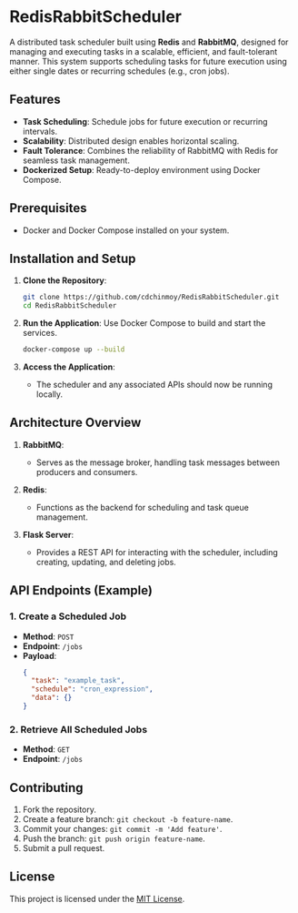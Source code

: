 
# RedisRabbitScheduler

A distributed task scheduler built using **Redis** and **RabbitMQ**, designed for managing and executing tasks in a scalable, efficient, and fault-tolerant manner. This system supports scheduling tasks for future execution using either single dates or recurring schedules (e.g., cron jobs).

## Features

- **Task Scheduling**: Schedule jobs for future execution or recurring intervals.
- **Scalability**: Distributed design enables horizontal scaling.
- **Fault Tolerance**: Combines the reliability of RabbitMQ with Redis for seamless task management.
- **Dockerized Setup**: Ready-to-deploy environment using Docker Compose.

## Prerequisites

- Docker and Docker Compose installed on your system.

## Installation and Setup

1. **Clone the Repository**:
   ```bash
   git clone https://github.com/cdchinmoy/RedisRabbitScheduler.git
   cd RedisRabbitScheduler
   ```

2. **Run the Application**:
   Use Docker Compose to build and start the services.
   ```bash
   docker-compose up --build
   ```

3. **Access the Application**:
   - The scheduler and any associated APIs should now be running locally.

## Architecture Overview

1. **RabbitMQ**:
   - Serves as the message broker, handling task messages between producers and consumers.

2. **Redis**:
   - Functions as the backend for scheduling and task queue management.

3. **Flask Server**:
   - Provides a REST API for interacting with the scheduler, including creating, updating, and deleting jobs.

## API Endpoints (Example)

### 1. Create a Scheduled Job
- **Method**: `POST`
- **Endpoint**: `/jobs`
- **Payload**: 
  ```json
  {
    "task": "example_task",
    "schedule": "cron_expression",
    "data": {}
  }
  ```

### 2. Retrieve All Scheduled Jobs
- **Method**: `GET`
- **Endpoint**: `/jobs`

## Contributing

1. Fork the repository.
2. Create a feature branch: `git checkout -b feature-name`.
3. Commit your changes: `git commit -m 'Add feature'`.
4. Push the branch: `git push origin feature-name`.
5. Submit a pull request.

## License

This project is licensed under the [MIT License](LICENSE).
